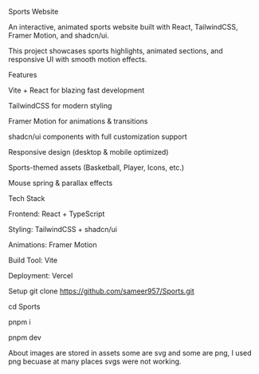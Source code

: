 Sports Website

An interactive, animated sports website built with React, TailwindCSS, Framer Motion, and shadcn/ui.

This project showcases sports highlights, animated sections, and responsive UI with smooth motion effects.

Features

 Vite + React for blazing fast development

 TailwindCSS for modern styling

 Framer Motion for animations & transitions

 shadcn/ui components with full customization support

 Responsive design (desktop & mobile optimized)

 Sports-themed assets (Basketball, Player, Icons, etc.)

 Mouse spring & parallax effects

Tech Stack

 Frontend: React + TypeScript

 Styling: TailwindCSS + shadcn/ui

 Animations: Framer Motion

 Build Tool: Vite

 Deployment: Vercel

Setup
 git clone https://github.com/sameer957/Sports.git

 cd Sports

 pnpm i

 pnpm dev

About 
images are stored in assets some are svg and some are png, I used png becuase at many places svgs were not working.